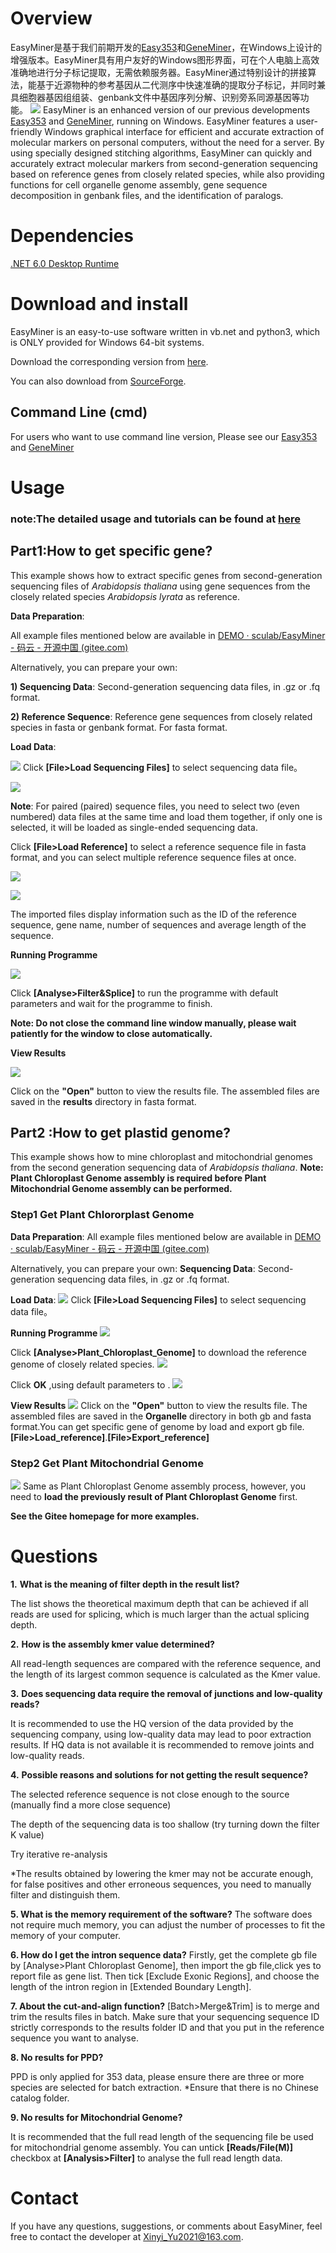 
# Overview

EasyMiner是基于我们前期开发的[Easy353](https://github.com/plant720/Easy353)和[GeneMiner](https://github.com/sculab/GeneMiner)，在Windows上设计的增强版本。EasyMiner具有用户友好的Windows图形界面，可在个人电脑上高效准确地进行分子标记提取，无需依赖服务器。EasyMiner通过特别设计的拼接算法，能基于近源物种的参考基因从二代测序中快速准确的提取分子标记，并同时兼具细胞器基因组组装、genbank文件中基因序列分解、识别旁系同源基因等功能。
 ![](english_figs/main_page.jpg)
EasyMiner is an enhanced version of our previous developments [Easy353](https://github.com/plant720/Easy353) and [GeneMiner](https://github.com/sculab/GeneMiner), running on Windows. EasyMiner features a user-friendly Windows graphical interface for efficient and accurate extraction of molecular markers on personal computers, without the need for a server. By using specially designed stitching algorithms, EasyMiner can quickly and accurately extract molecular markers from second-generation sequencing based on reference genes from closely related species, while also providing functions for cell organelle genome assembly, gene sequence decomposition in genbank files, and  the identification of paralogs.
# Dependencies

[.NET 6.0 Desktop Runtime](https://dotnet.microsoft.com/zh-cn/download/dotnet/thank-you/runtime-desktop-6.0.21-windows-x64-installer)


# Download and install

EasyMiner is an easy-to-use software written in vb.net and python3, which is ONLY provided for Windows 64-bit systems.

Download the corresponding version from [here](http://life-bioinfo.tpddns.cn:8445/database/app/EasyMiner/).

You can also download from [SourceForge](https://sourceforge.net/projects/scueasyminer/).



## Command Line (cmd)

For users who want to use command line version, Please see our [Easy353](https://github.com/plant720/Easy353) and [GeneMiner](https://github.com/sculab/GeneMiner)

# Usage
### note:The detailed usage and tutorials can be found at [here](manual\ZH_CN\readmeall.pdf)


## Part1:How to get specific gene?
This example shows how to extract specific genes from second-generation sequencing files of *Arabidopsis thaliana* using gene sequences from the closely related species *Arabidopsis lyrata* as reference.

**Data Preparation**:

All example files mentioned below are available in
[DEMO · sculab/EasyMiner - 码云 - 开源中国 (gitee.com)](https://gitee.com/sculab/EasyMiner/tree/master/DEMO)

Alternatively, you can prepare your own:

**1) Sequencing Data**: Second-generation sequencing data files, in .gz or .fq format.

**2) Reference Sequence**: Reference gene sequences from closely related species in fasta or genbank format. For fasta format.
 

**Load Data**: 

![](english_figs/load_file.png)
Click **[File>Load Sequencing Files]** to select sequencing data file。

![](chinese_figs/示例测序输入.jpg)

**Note**: For paired (paired) sequence files, you need to select two (even numbered) data files at the same time and load them together, if only one is selected, it will be loaded as single-ended sequencing data.

Click **[File>Load Reference]** to select a reference sequence file in fasta format, and you can select multiple reference sequence files at once.

![](chinese_figs/示例参考序列.jpg)


 ![](chinese_figs/ref详细.jpg)

The imported files display information such as the ID of the reference sequence, gene name, number of sequences and average length of the sequence.



**Running Programme**

![](english_figs/analyse_ex.jpg)

Click **[Analyse>Filter&Splice]** to run the programme with default parameters and wait for the programme to finish.

**Note: Do not close the command line window manually, please wait patiently for the window to close automatically.** 

 

**View Results**

![](english_figs/find_results.jpg)

Click on the **"Open"** button to view the results file. The assembled files are saved in the **results** directory in fasta format.

## Part2 :How to get plastid genome?
This example shows how to mine chloroplast and mitochondrial genomes from the second generation sequencing data of *Arabidopsis thaliana*.
**Note: Plant Chloroplast Genome assembly is required before Plant Mitochondrial Genome assembly can be performed.** 

### Step1 Get Plant Chlororplast Genome
**Data Preparation**:
All example files mentioned below are available in
[DEMO · sculab/EasyMiner - 码云 - 开源中国 (gitee.com)](https://gitee.com/sculab/EasyMiner/tree/master/DEMO)

Alternatively, you can prepare your own:
**Sequencing Data**: Second-generation sequencing data files, in .gz or .fq format.


**Load Data**: 
![](english_figs/load_seq.jpg)
Click **[File>Load Sequencing Files]** to select sequencing data file。


**Running Programme**
![](english_figs/analyse.jpg)

Click **[Analyse>Plant_Chloroplast_Genome]** to download the reference genome of closely related species.
![](english_figs/download_genome.jpg)

Click **OK** ,using default parameters to .
![](english_figs/Novoplasty.jpg)

**View Results**
![](english_figs/find_results.jpg)
Click on the **"Open"** button to view the results file. The assembled files are saved in the **Organelle** directory in both gb and fasta format.You can get specific gene of genome by load and export gb file.**[File>Load_reference]**.**[File>Export_reference]**

### Step2 Get Plant Mitochondrial Genome
![](english_figs/mito.png)
Same  as Plant Chloroplast Genome assembly process, however, you need to **load the previously result of Plant Chloroplast Genome** first.

**See the Gitee homepage for more examples.**

# Questions
**1.** **What is the meaning of filter depth in the result list?**

The list shows the theoretical maximum depth that can be achieved if all reads are used for splicing, which is much larger than the actual splicing depth.

**2.** **How is the assembly kmer value determined?**

All read-length sequences are compared with the reference sequence, and the length of its largest common sequence is calculated as the Kmer value.

**3.** **Does sequencing data require the removal of junctions and low-quality reads?**

It is recommended to use the HQ version of the data provided by the sequencing company, using low-quality data may lead to poor extraction results. If HQ data is not available it is recommended to remove joints and low-quality reads.

**4.** **Possible reasons and solutions for not getting the result sequence?**

The selected reference sequence is not close enough to the source (manually find a more close sequence)

The depth of the sequencing data is too shallow (try turning down the filter K value)

Try iterative re-analysis

*The results obtained by lowering the kmer may not be accurate enough, for false positives and other erroneous sequences, you need to manually filter and distinguish them.

**5. What is the memory requirement of the software?**
The software does not require much memory, you can adjust the number of processes to fit the memory of your computer.

**6. How do I get the intron sequence data?**
Firstly, get the complete gb file by [Analyse>Plant Chloroplast Genome], then import the gb file,click yes to report file as gene list. Then tick [Exclude Exonic Regions], and choose the length of the intron region in [Extended Boundary Length].

**7. About the cut-and-align function?**
[Batch>Merge&Trim] is to merge and trim the results files in batch. Make sure that your sequencing sequence ID strictly corresponds to the results folder ID and that you put in the reference sequence you want to analyse.

**8. No results for PPD?**

PPD is only applied for 353 data, please ensure there are three or more species are selected for batch extraction.
*Ensure that there is no Chinese catalog folder.

**9. No results for Mitochondrial Genome?**

It is recommended that the full read length of the sequencing file be used for mitochondrial genome assembly. You can untick **[Reads/File(M)]** checkbox at **[Analysis>Filter]** to analyse the full read length data.

# Contact
If you have any questions, suggestions, or comments about EasyMiner, feel free to contact the developer at Xinyi_Yu2021@163.com.




